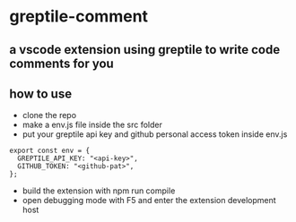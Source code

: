 # greptile-comment
## a vscode extension using greptile to write code comments for you
## how to use
- clone the repo
- make a env.js file inside the src folder
- put your greptile api key and github personal access token inside env.js
```
export const env = {
  GREPTILE_API_KEY: "<api-key>",
  GITHUB_TOKEN: "<github-pat>",
};

```
- build the extension with npm run compile
- open debugging mode with F5 and enter the extension development host
